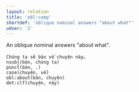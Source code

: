 ```yaml
---
layout: relation
title: 'obl:comp'
shortdef: 'oblique nominal answers "about what"'
udver: '2'
---
```


An oblique nominal answers "about what".

~~~ sdparse
Chúng ta sẽ bàn về chuyện này。
nsubj(bàn, chúng ta)
punct(bàn, .)
case(chuyện, về)
obl:about(bàn, chuyện)
det:clf(chuyện, này)
~~~

<!-- Interlanguage links updated Po lis 14 15:35:38 CET 2022 -->
